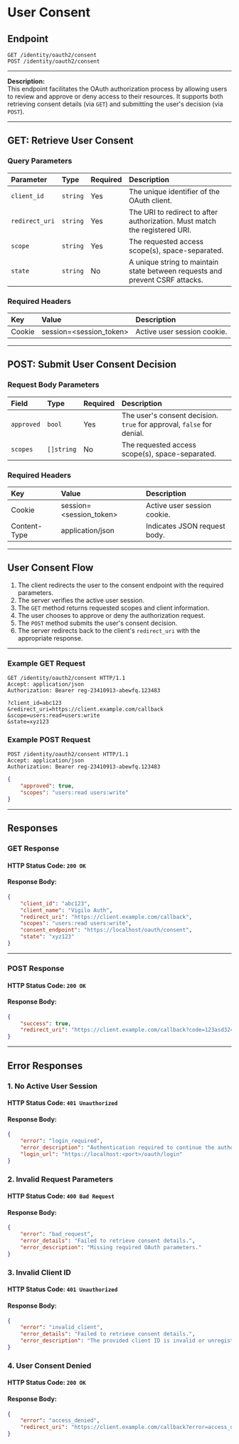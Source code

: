 # User Consent

## Endpoint
```http
GET /identity/oauth2/consent
POST /identity/oauth2/consent
```

---

**Description:**  
This endpoint facilitates the OAuth authorization process by allowing users to review and approve or deny access to their resources. It supports both retrieving consent details (via `GET`) and submitting the user's decision (via `POST`).

---

## GET: Retrieve User Consent

### Query Parameters
| Parameter    | Type    | Required | Description                                                                 |
| :----------- | :------ | :------- | :-------------------------------------------------------------------------- |
| `client_id`    | `string`  | Yes      | The unique identifier of the OAuth client.                                  |
| `redirect_uri` | `string`  | Yes      | The URI to redirect to after authorization. Must match the registered URI.  |
| `scope`        | `string`  | Yes      | The requested access scope(s), space-separated.                             |
| `state`        | `string`  | No       | A unique string to maintain state between requests and prevent CSRF attacks.|

### Required Headers
| Key    | Value                   | Description                   |
| :----- | :-----------------------| :-----------------------------|
| Cookie | session=<session_token> | Active user session cookie.   |

---

## POST: Submit User Consent Decision

### Request Body Parameters
| Field     | Type    | Required  | Description                                                                 |
| :-------- | :------ | :-------- | :-------------------------------------------------------------------------- |
| `approved`  | `bool`    | Yes       | The user's consent decision. `true` for approval, `false` for denial.       |
| `scopes`    | `[]string`  | No        | The requested access scope(s), space-separated.                             |

### Required Headers
| Key          | Value                   | Description                   |
| :----------- | :-----------------------| :-----------------------------|
| Cookie       | session=<session_token> | Active user session cookie.   |
| Content-Type | application/json        | Indicates JSON request body.  |

---

## User Consent Flow

1. The client redirects the user to the consent endpoint with the required parameters.
2. The server verifies the active user session.
3. The `GET` method returns requested scopes and client information.
4. The user chooses to approve or deny the authorization request.
5. The `POST` method submits the user's consent decision.
6. The server redirects back to the client's `redirect_uri` with the appropriate response.

---

### Example GET Request
```http
GET /identity/oauth2/consent HTTP/1.1
Accept: application/json
Authorization: Bearer reg-23410913-abewfq.123483

?client_id=abc123
&redirect_uri=https://client.example.com/callback
&scope=users:read+users:write
&state=xyz123
```

### Example POST Request
```http
POST /identity/oauth2/consent HTTP/1.1
Accept: application/json
Authorization: Bearer reg-23410913-abewfq.123483
```
```json
{
    "approved": true,
    "scopes": "users:read users:write"
}
```

---

## Responses

### GET Response
#### HTTP Status Code: `200 OK`
#### Response Body:
```json
{
    "client_id": "abc123",
    "client_name": "Vigilo Auth",
    "redirect_uri": "https://client.example.com/callback",
    "scopes": "users:read users:write",
    "consent_endpoint": "https://localhost/oauth/consent",
    "state": "xyz123"
}
```

---

### POST Response
#### HTTP Status Code: `200 OK`
#### Response Body:
```json
{
    "success": true,
    "redirect_uri": "https://client.example.com/callback?code=123asd324&state=xyz123"
}
```

---

## Error Responses

### 1. No Active User Session
#### HTTP Status Code: `401 Unauthorized`
#### Response Body:
```json
{
    "error": "login_required",
    "error_description": "Authentication required to continue the authorization flow.",
    "login_url": "https://localhost:<port>/oauth/login"
}
```

### 2. Invalid Request Parameters
#### HTTP Status Code: `400 Bad Request`
#### Response Body:
```json
{
    "error": "bad_request",
    "error_details": "Failed to retrieve consent details.",
    "error_description": "Missing required OAuth parameters."
}
```

### 3. Invalid Client ID
#### HTTP Status Code: `401 Unauthorized`
#### Response Body:
```json
{
    "error": "invalid_client",
    "error_details": "Failed to retrieve consent details.",
    "error_description": "The provided client ID is invalid or unregistered."
}
```

### 4. User Consent Denied
#### HTTP Status Code: `200 OK`
#### Response Body:
```json
{
    "error": "access_denied",
    "redirect_uri": "https://client.example.com/callback?error=access_denied&error_description=user%20denied%20access%20to%20the%20requested%20scopes&state=xyz123"
}
```
